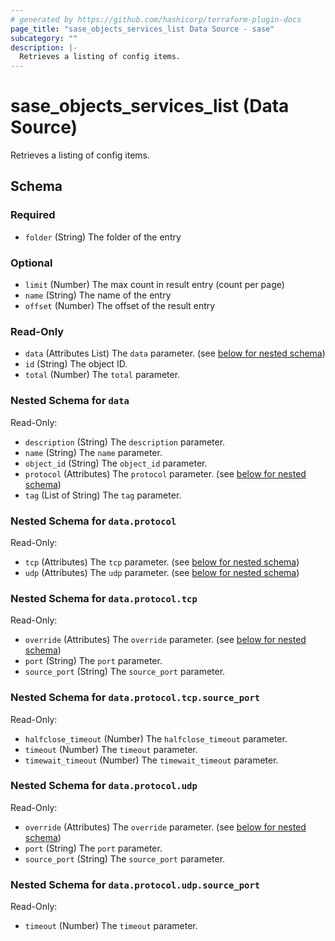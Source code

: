 ```yaml
---
# generated by https://github.com/hashicorp/terraform-plugin-docs
page_title: "sase_objects_services_list Data Source - sase"
subcategory: ""
description: |-
  Retrieves a listing of config items.
---
```


# sase_objects_services_list (Data Source)

Retrieves a listing of config items.



<!-- schema generated by tfplugindocs -->
## Schema

### Required

- `folder` (String) The folder of the entry

### Optional

- `limit` (Number) The max count in result entry (count per page)
- `name` (String) The name of the entry
- `offset` (Number) The offset of the result entry

### Read-Only

- `data` (Attributes List) The `data` parameter. (see [below for nested schema](#nestedatt--data))
- `id` (String) The object ID.
- `total` (Number) The `total` parameter.

<a id="nestedatt--data"></a>
### Nested Schema for `data`

Read-Only:

- `description` (String) The `description` parameter.
- `name` (String) The `name` parameter.
- `object_id` (String) The `object_id` parameter.
- `protocol` (Attributes) The `protocol` parameter. (see [below for nested schema](#nestedatt--data--protocol))
- `tag` (List of String) The `tag` parameter.

<a id="nestedatt--data--protocol"></a>
### Nested Schema for `data.protocol`

Read-Only:

- `tcp` (Attributes) The `tcp` parameter. (see [below for nested schema](#nestedatt--data--protocol--tcp))
- `udp` (Attributes) The `udp` parameter. (see [below for nested schema](#nestedatt--data--protocol--udp))

<a id="nestedatt--data--protocol--tcp"></a>
### Nested Schema for `data.protocol.tcp`

Read-Only:

- `override` (Attributes) The `override` parameter. (see [below for nested schema](#nestedatt--data--protocol--tcp--override))
- `port` (String) The `port` parameter.
- `source_port` (String) The `source_port` parameter.

<a id="nestedatt--data--protocol--tcp--override"></a>
### Nested Schema for `data.protocol.tcp.source_port`

Read-Only:

- `halfclose_timeout` (Number) The `halfclose_timeout` parameter.
- `timeout` (Number) The `timeout` parameter.
- `timewait_timeout` (Number) The `timewait_timeout` parameter.



<a id="nestedatt--data--protocol--udp"></a>
### Nested Schema for `data.protocol.udp`

Read-Only:

- `override` (Attributes) The `override` parameter. (see [below for nested schema](#nestedatt--data--protocol--udp--override))
- `port` (String) The `port` parameter.
- `source_port` (String) The `source_port` parameter.

<a id="nestedatt--data--protocol--udp--override"></a>
### Nested Schema for `data.protocol.udp.source_port`

Read-Only:

- `timeout` (Number) The `timeout` parameter.


